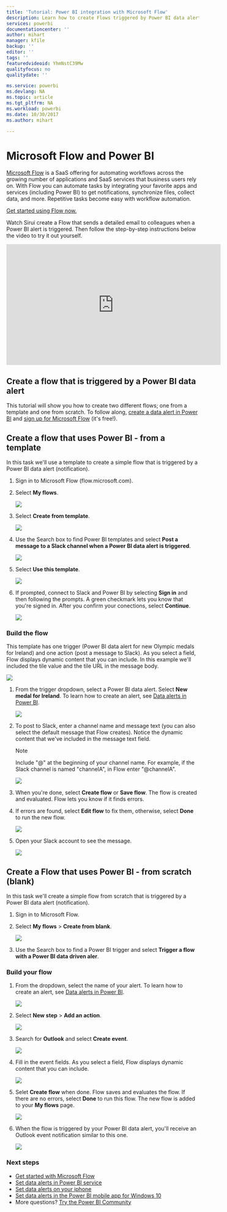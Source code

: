 ```yaml
---
title: 'Tutorial: Power BI integration with Microsoft Flow'
description: Learn how to create Flows triggered by Power BI data alerts.
services: powerbi
documentationcenter: ''
author: mihart
manager: kfile
backup: ''
editor: ''
tags: ''
featuredvideoid: YhmNstC39Mw
qualityfocus: no
qualitydate: ''

ms.service: powerbi
ms.devlang: NA
ms.topic: article
ms.tgt_pltfrm: NA
ms.workload: powerbi
ms.date: 10/30/2017
ms.author: mihart

---
```

# Microsoft Flow and Power BI

[Microsoft Flow](https://flow.microsoft.com/en-us/documentation/getting-started) is a SaaS offering for automating workflows across the growing number of applications and SaaS services that business users rely on. With Flow you can automate tasks by integrating your favorite apps and services (including Power BI) to get notifications, synchronize files, collect data, and more. Repetitive tasks become easy with workflow automation.

[Get started using Flow now.](https://flow.microsoft.com/documentation/getting-started)

Watch Sirui create a Flow that sends a detailed email to colleagues when a Power BI alert is triggered. Then follow the step-by-step instructions below the video to try it out yourself.

<iframe width="560" height="315" src="https://www.youtube.com/embed/YhmNstC39Mw" frameborder="0" allowfullscreen></iframe>

## Create a flow that is triggered by a Power BI data alert
This tutorial will show you how to create two different flows; one from a template and one from scratch. To follow along, [create a data alert in Power BI](service-set-data-alerts.md) and [sign up for Microsoft Flow](https://flow.microsoft.com/en-us/#home-signup) (it's free!).

## Create a flow that uses Power BI - from a template
In this task we'll use a template to create a simple flow that is triggered by a Power BI data alert (notification).

1. Sign in to Microsoft Flow (flow.microsoft.com).
2. Select **My flows**.
   
   ![](media/service-flow-integration/power-bi-my-flows.png)
3. Select **Create from template**.
   
    ![](media/service-flow-integration/power-bi-template.png)
4. Use the Search box to find Power BI templates and select **Post a message to a Slack channel when a Power BI data alert is triggered**.
   
    ![](media/service-flow-integration/power-bi-template2.png)
5. Select **Use this template**.
   
   ![](media/service-flow-integration/power-bi-use-template.png)
6. If prompted, connect to Slack and Power BI by selecting **Sign in** and then following the prompts. A green checkmark lets you know that you're signed in.  After you confirm your conections, select **Continue**.
   
   ![](media/service-flow-integration/power-bi-flow-signin.png)

### Build the flow
This template has one trigger (Power BI data alert for new Olympic medals for Ireland) and one action (post a message to Slack). As you select a field, Flow displays dynamic content that you can include.  In this example we'll included the tile value and the tile URL in the message body.

![](media/service-flow-integration/power-bi-flow-template.png)

1. From the trigger dropdown, select a Power BI data alert. Select **New medal for Ireland**. To learn how to create an alert, see [Data alerts in Power BI](service-set-data-alerts.md).
   
   ![](media/service-flow-integration/power-bi-trigger-flow.png)
2. To post to Slack, enter a channel name and message text (you can also select the default message that Flow creates). Notice the dynamic content that we've included in the message text field.
   
   > [!NOTE]
   > Include "@" at the beginning of your channel name.  For example, if the Slack channel is named "channelA", in Flow enter "@channelA".
   > 
   > 
   
   ![](media/service-flow-integration/power-bi-flow-slacker.png)
3. When you're done, select **Create flow** or **Save flow**.  The flow is created and evaluated.  Flow lets you know if it finds errors.
4. If errors are found, select **Edit flow** to fix them, otherwise, select **Done** to run the new flow.
   
   ![](media/service-flow-integration/power-bi-flow-running.png)
5. Open your Slack account to see the message.  
   
   ![](media/service-flow-integration/power-bi-slack-message.png)

## Create a Flow that uses Power BI - from scratch (blank)
In this task we'll create a simple flow from scratch that is triggered by a Power BI data alert (notification).

1. Sign in to Microsoft Flow.
2. Select **My flows** > **Create from blank**.
   
   ![](media/service-flow-integration/power-bi-my-flows.png)
3. Use the Search box to find a Power BI trigger and select **Trigger a flow with a Power BI data driven aler**.

### Build your flow
1. From the dropdown, select the name of your alert.  To learn how to create an alert, see [Data alerts in Power BI](service-set-data-alerts.md).
   
    ![](media/service-flow-integration/power-bi-totalstores.png)
2. Select **New step** > **Add an action**.
   
   ![](media/service-flow-integration/power-bi-new-step.png)
3. Search for **Outlook** and select **Create event**.
   
   ![](media/service-flow-integration/power-bi-create-event.png)
4. Fill in the event fields. As you select a field, Flow displays dynamic content that you can include.
   
   ![](media/service-flow-integration/power-bi-flow-event.png)
5. Selet **Create flow** when done.  Flow saves and evaluates the flow. If there are no errors, select **Done** to run this flow.  The new flow is added to your **My flows** page.
   
   ![](media/service-flow-integration/power-bi-flow-running.png)
6. When the flow is triggered by your Power BI data alert, you'll receive an Outlook event notification similar to this one.
   
    ![](media/service-flow-integration/power-bi-flow-notice.png)

### Next steps
* [Get started with Microsoft Flow](https://flow.microsoft.com/en-us/documentation/getting-started/)
* [Set data alerts in Power BI service](service-set-data-alerts.md)
* [Set data alerts on your iphone](mobile-set-data-alerts-in-the-mobile-apps.md)
* [Set data alerts in the Power BI mobile app for Windows 10](mobile-set-data-alerts-in-the-mobile-apps.md)
* More questions? [Try the Power BI Community](http://community.powerbi.com/)

